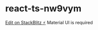 # react-ts-nw9vym

[Edit on StackBlitz ⚡️](https://stackblitz.com/edit/react-ts-nw9vym)
Material UI is required
